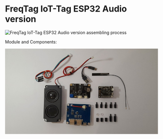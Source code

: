 # FreqTag IoT-Tag ESP32 Audio version


![FreqTag IoT-Tag ESP32 Audio version assembling process](https://raw.githubusercontent.com/FreqTag/freqtag-iot-tag-esp32-audio/main/videos/freqtag-iot-tag-esp32-audio.gif)

Module and Components:

![FreqTag IoT-Tag ESP32 Audio components](https://raw.githubusercontent.com/FreqTag/freqtag-iot-tag-esp32-audio/main/images/freqtag-iot-tag-esp32-audio-components.jpeg)
